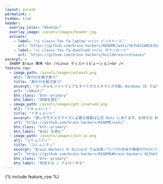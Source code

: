 ```yaml
---
layout: splash
permalink: /
hidden: true
header:
  overlay_color: "#5e616c"
  overlay_image: /assets/images/header.jpg
  actions:
    - label: "<i class='fas fa-laptop'></i> インストール"
      url: "https://github.com/brain-hackers/README/wiki/%E3%81%A8%E3%82%8A%E3%81%82%E3%81%88%E3%81%9A%E8%A9%A6%E3%81%99"
    - label: "<i class='fas fa-download'></i> ダウンロード"
      url: "https://github.com/brain-hackers/buildbrain/releases"
excerpt: >
  SHARP Brain 専用 <br />Linux ディストリビューション<br />
feature_row:
  - image_path: /assets/images/unleash.png
    alt: "真の力を解き放つ"
    title: "真の力を解き放つ"
    excerpt: "カーネルもソフトウェアもすべてがカスタマイズ可能。Windows CE では不可能だった真のハックをあなたの手に。"
    url: "/about/"
    btn_class: "btn--primary"
    btn_label: "詳細を読む"
  - image_path: /assets/images/get_involved.png
    alt: "ドキュメント"
    title: "ドキュメント"
    excerpt: "使い方やカスタマイズに必要な情報は公式 Wiki にあります。お持ちの Brain で今すぐ動かしてみましょう。"
    url: "https://github.com/brain-hackers/README/wiki"
    btn_class: "btn--primary"
    btn_label: "Wiki を読む"
  - image_path: /assets/images/join_us.png
    alt: "コミュニティ"
    title: "コミュニティ"
    excerpt: "Brain Hackers の Discord では日夜ノウハウの共有や開発が行われています。参加して楽しさを分かち合いましょう！"
    url: "https://github.com/brain-hackers/README#brain-hackers-%E3%81%AB%E5%8F%82%E5%8A%A0%E3%81%99%E3%82%8B"
    btn_class: "btn--primary"
    btn_label: "参加する / フォローする"
---
```


{% include feature_row %}
